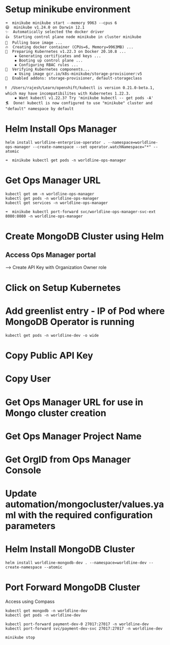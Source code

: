 # Setup minikube environment

```
➜  minikube minikube start --memory 9963 --cpus 6
😄  minikube v1.24.0 on Darwin 12.1
✨  Automatically selected the docker driver
👍  Starting control plane node minikube in cluster minikube
🚜  Pulling base image ...
🔥  Creating docker container (CPUs=6, Memory=9963MB) ...
🐳  Preparing Kubernetes v1.22.3 on Docker 20.10.8 ...
    ▪ Generating certificates and keys ...
    ▪ Booting up control plane ...
    ▪ Configuring RBAC rules ...
🔎  Verifying Kubernetes components...
    ▪ Using image gcr.io/k8s-minikube/storage-provisioner:v5
🌟  Enabled addons: storage-provisioner, default-storageclass

❗  /Users/rajesh/Learn/openshift/kubectl is version 0.21.0-beta.1, which may have incompatibilites with Kubernetes 1.22.3.
    ▪ Want kubectl v1.22.3? Try 'minikube kubectl -- get pods -A'
🏄  Done! kubectl is now configured to use "minikube" cluster and "default" namespace by default

```

# Helm Install Ops Manager

```
helm install worldline-enterprise-operator . --namespace=worldline-ops-manager --create-namespace --set operator.watchNamespace="*" --atomic

➜  minikube kubectl get pods -n worldline-ops-manager

```

# Get Ops Manager URL

```
kubectl get om -n worldline-ops-manager
kubectl get pods -n worldline-ops-manager
kubectl get services -n worldline-ops-manager

➜  minikube kubectl port-forward svc/worldline-ops-manager-svc-ext 8080:8080 -n worldline-ops-manager
```

# Create MongoDB Cluster using Helm

## Access Ops Manager portal

--> Create API Key with Organization Owner role

# Click on Setup Kubernetes

# Add greenlist entry - IP of Pod where MongoDB Operator is running

```
kubectl get pods -n worldline-dev -o wide
```

# Copy Public API Key

# Copy User

# Get Ops Manager URL for use in Mongo cluster creation

# Get Ops Manager Project Name

# Get OrgID from Ops Manager Console

# Update automation/mongocluster/values.yaml with the required configuration parameters

# Helm Install MongoDB Cluster

```
helm install worldline-mongodb-dev . --namespace=worldline-dev --create-namespace --atomic

```

# Port Forward MongoDB Cluster

Access using Compass

```
kubectl get mongodb -n worldline-dev
kubectl get pods -n worldline-dev

kubectl port-forward payment-dev-0 27017:27017 -n worldline-dev
kubectl port-forward svc/payment-dev-svc 27017:27017 -n worldline-dev

minikube stop

```
